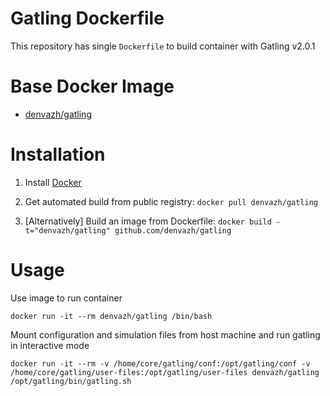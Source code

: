 # Gatling Dockerfile

This repository has single `Dockerfile` to build container with Gatling v2.0.1

# Base Docker Image

* [denvazh/gatling](https://registry.hub.docker.com/u/denvazh/gatling/)

# Installation

1. Install [Docker](https://www.docker.com/)

2. Get automated build from public registry: `docker pull denvazh/gatling`

3. [Alternatively] Build an image from Dockerfile: `docker build -t="denvazh/gatling" github.com/denvazh/gatling`

# Usage

Use image to run container

```
docker run -it --rm denvazh/gatling /bin/bash
```

Mount configuration and simulation files from host machine and run gatling in interactive mode

```
docker run -it --rm -v /home/core/gatling/conf:/opt/gatling/conf -v /home/core/gatling/user-files:/opt/gatling/user-files denvazh/gatling /opt/gatling/bin/gatling.sh
```

